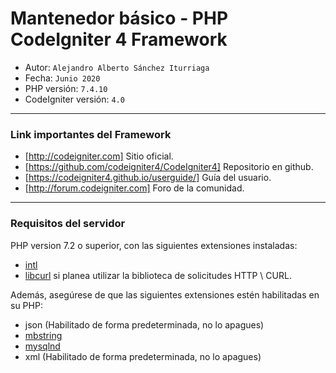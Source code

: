 # Mantenedor básico - PHP CodeIgniter 4 Framework

* Autor: `Alejandro Alberto Sánchez Iturriaga`
* Fecha: `Junio 2020`
* PHP versión: `7.4.10`
* CodeIgniter versión: `4.0`

---

### Link importantes del Framework

* [http://codeigniter.com]  Sitio oficial.
* [https://github.com/codeigniter4/CodeIgniter4]  Repositorio en github.
* [https://codeigniter4.github.io/userguide/]  Guía del usuario.
* [http://forum.codeigniter.com]  Foro de la comunidad.

---

### Requisitos del servidor

PHP version 7.2 o superior, con las siguientes extensiones instaladas:

* [intl](http://php.net/manual/en/intl.requirements.php)
* [libcurl](http://php.net/manual/en/curl.requirements.php) si planea utilizar la biblioteca de solicitudes HTTP \ CURL.

Además, asegúrese de que las siguientes extensiones estén habilitadas en su PHP:

* json (Habilitado de forma predeterminada, no lo apagues)
* [mbstring](http://php.net/manual/en/mbstring.installation.php)
* [mysqlnd](http://php.net/manual/en/mysqlnd.install.php)
* xml (Habilitado de forma predeterminada, no lo apagues)
